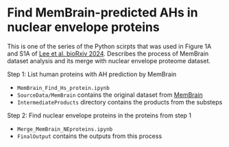 # Find MemBrain-predicted AHs in nuclear envelope proteins

This is one of the series of the Python scirpts that was used in Figure 1A and S1A of [Lee et al. bioRxiv 2024](https://www.biorxiv.org/content/10.1101/2024.11.14.623600v2).
Describes the process of MemBrain dataset analysis and its merge with nuclear envelope proteome dataset.

Step 1: List human proteins with AH prediction by MemBrain
- `MemBrain_Find_Hs_protein.ipynb`
 - `SourceData/MemBrain` contains the original dataset from [MemBrain](http://www.csbio.sjtu.edu.cn/bioinf/MemBrain/Download.htm)
 - `IntermediateProducts` directory contains the products from the substeps

Step 2: Find nuclear envelope proteins in the proteins from step 1
- `Merge_MemBrain_NEproteins.ipynb`
 - `FinalOutput` contains the outputs from this process